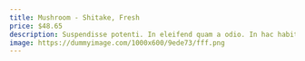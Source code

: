 ```yaml
---
title: Mushroom - Shitake, Fresh
price: $48.65
description: Suspendisse potenti. In eleifend quam a odio. In hac habitasse platea dictumst.
image: https://dummyimage.com/1000x600/9ede73/fff.png
---
```

